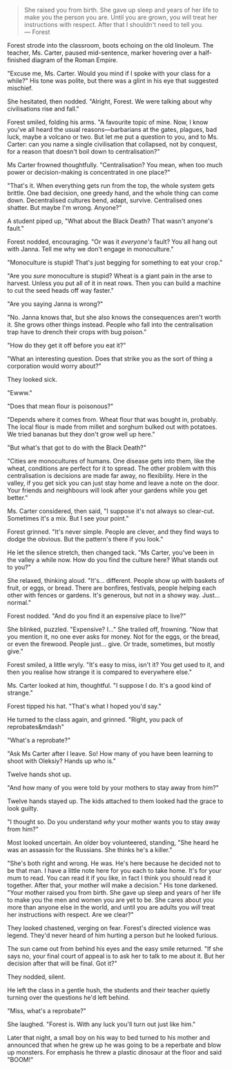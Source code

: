 > She raised you from birth. She gave up sleep and years of her life to make you the person you are. Until you are grown, you will treat her instructions with respect. After that I shouldn't need to tell you.<br>
> &mdash; Forest

Forest strode into the classroom, boots echoing on the old linoleum. The teacher, Ms. Carter, paused mid-sentence, marker hovering over a half-finished diagram of the Roman Empire.

"Excuse me, Ms. Carter. Would you mind if I spoke with your class for a while?" His tone was polite, but there was a glint in his eye that suggested mischief.

She hesitated, then nodded. "Alright, Forest. We were talking about why civilisations rise and fall."

Forest smiled, folding his arms. "A favourite topic of mine. Now, I know you've all heard the usual reasons—barbarians at the gates, plagues, bad luck, maybe a volcano or two. But let me put a question to you, and to Ms. Carter: can you name a single civilisation that collapsed, not by conquest, for a reason that doesn't boil down to centralisation?"

Ms Carter frowned thoughtfully. "Centralisation? You mean, when too much power or decision-making is concentrated in one place?"

"That's it. When everything gets run from the top, the whole system gets brittle. One bad decision, one greedy hand, and the whole thing can come down. Decentralised cultures bend, adapt, survive. Centralised ones shatter. But maybe I'm wrong. Anyone?"

A student piped up, "What about the Black Death? That wasn't anyone's fault."

Forest nodded, encouraging. "Or was it _everyone's_ fault? You all hang out with Janna. Tell me why we don't engage in monoculture."

"Monoculture is stupid! That's just begging for something to eat your crop."

"Are you _sure_ monoculture is stupid? Wheat is a giant pain in the arse to harvest. Unless you put all of it in neat rows. Then you can build a machine to cut the seed heads off way faster." 

"Are you saying Janna is wrong?"

"No. Janna knows that, but she also knows the consequences aren't worth it. She grows other things instead. People who fall into the centralisation trap have to drench their crops with bug poison."

"How do they get it off before you eat it?"

"What an interesting question. Does that strike you as the sort of thing a corporation would worry about?"

They looked sick.

"Ewww."

"Does that mean flour is poisonous?"

"Depends where it comes from. Wheat flour that was bought in, probably. The local flour is made from millet and sorghum bulked out with potatoes. We tried bananas but they don't grow well up here."

"But what's that got to do with the Black Death?"

"Cities are monocultures of humans. One disease gets into them, like the wheat, conditions are perfect for it to spread. The other problem with this centralisation is decisions are made far away, no flexibility. Here in the valley, if you get sick you can just stay home and leave a note on the door. Your friends and neighbours will look after your gardens while you get better."

Ms. Carter considered, then said, "I suppose it's not always so clear-cut. Sometimes it's a mix. But I see your point."

Forest grinned. "It's never simple. People are clever, and they find ways to dodge the obvious. But the pattern's there if you look."

He let the silence stretch, then changed tack. "Ms Carter, you've been in the valley a while now. How do you find the culture here? What stands out to you?"

She relaxed, thinking aloud. "It's... different. People show up with baskets of fruit, or eggs, or bread. There are bonfires, festivals, people helping each other with fences or gardens. It's generous, but not in a showy way. Just... normal."

Forest nodded. "And do you find it an expensive place to live?"

She blinked, puzzled. "Expensive? I..." She trailed off, frowning. "Now that you mention it, no one ever asks for money. Not for the eggs, or the bread, or even the firewood. People just... give. Or trade, sometimes, but mostly give."

Forest smiled, a little wryly. "It's easy to miss, isn't it? You get used to it, and then you realise how strange it is compared to everywhere else."

Ms. Carter looked at him, thoughtful. "I suppose I do. It's a good kind of strange."

Forest tipped his hat. "That's what I hoped you'd say."

He turned to the class again, and grinned. "Right, you pack of reprobates&mdash"

"What's a reprobate?"

"Ask Ms Carter after I leave. So! How many of you have been learning to shoot with Oleksiy? Hands up who is."

Twelve hands shot up.

"And how many of you were told by your mothers to stay away from him?"

Twelve hands stayed up. The kids attached to them looked had the grace to look guilty.

"I thought so. Do you understand _why_ your mother wants you to stay away from him?"

Most looked uncertain. An older boy volunteered, standing, "She heard he was an assassin for the Russians. She thinks he's a killer."

"She's both right and wrong. He was. He's here because he decided not to be that man. I have a little note here for you each to take home. It's for your mum to read. You can read it if you like, in fact I think you should read it together. After that, your mother will make a decision." His tone darkened. "Your mother raised you from birth. She gave up sleep and years of her life to make you the men and women you are yet to be. She cares about you more than anyone else in the world, and until you are adults you _will_ treat her instructions with respect. Are we clear?"

They looked chastened, verging on fear. Forest's directed violence was legend. They'd never heard of him hurting a person but he looked furious.

The sun came out from behind his eyes and the easy smile returned. "If she says no, your final court of appeal is to ask her to talk to me about it. But her decision after that will be final. Got it?"

They nodded, silent.

He left the class in a gentle hush, the students and their teacher quietly turning over the questions he'd left behind.

"Miss, what's a reprobate?"

She laughed. "Forest is. With any luck you'll turn out just like him."

Later that night, a small boy on his way to bed turned to his mother and announced that when he grew up he was going to be a reperbate and blow up monsters. For emphasis he threw a plastic dinosaur at the floor and said "BOOM!"
